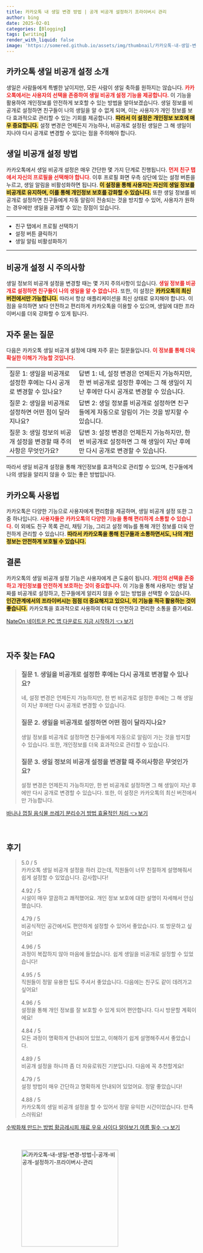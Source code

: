 ```yaml
---
title: 카카오톡 내 생일 변경 방법 | 공개 비공개 설정하기 프라이버시 관리
author: bing
date: 2025-02-01
categories: [Blogging]
tags: [writing]
render_with_liquid: false
image: 'https://somered.github.io/assets/img/thumbnail/카카오톡-내-생일-변경-방법-|-공개-비공개-설정하기-프라이버시-관리.webp'
---
```



<h2 id='카카오톡_생일_비공개_설정_소개'>카카오톡 생일 비공개 설정 소개</h2>

<p>생일은 사람들에게 특별한 날이지만, 모든 사람이 생일 축하를 원하지는 않습니다. <b><span style="color: #ee2323;">카카오톡에서는 사용자의 선택을 존중하여 생일 비공개 설정 기능을 제공합니다.</span></b> 이 기능을 활용하여 개인정보를 안전하게 보호할 수 있는 방법을 알아보겠습니다. 생일 정보를 비공개로 설정하면 친구들이 나의 생일을 알 수 없게 되며, 이는 사용자가 개인 정보를 보다 효과적으로 관리할 수 있는 기회를 제공합니다. <b><span style="background-color: #ffe066;">따라서 이 설정은 개인정보 보호에 매우 중요합니다.</span></b> 설정 변경은 언제든지 가능하나, 비공개로 설정된 생일은 그 해 생일이 지나야 다시 공개로 변경할 수 있다는 점을 주의해야 합니다.</p>

<h2 id='생일_비공개_설정_방법'>생일 비공개 설정 방법</h2>

<p>카카오톡에서 생일 비공개 설정은 매우 간단한 몇 가지 단계로 진행됩니다. <b><span style="color: #ee2323;">먼저 친구 탭에서 자신의 프로필을 선택해야 합니다.</span></b> 이후 프로필 화면 우측 상단에 있는 설정 버튼을 누르고, 생일 알림을 비활성화하면 됩니다. <b><span style="background-color: #ffe066;">이 설정을 통해 사용자는 자신의 생일 정보를 비공개로 유지하며, 이를 통해 개인정보 보호를 강화할 수 있습니다.</span></b> 또한 생일 정보를 비공개로 설정하면 친구들에게 자동 알림이 전송되는 것을 방지할 수 있어, 사용자가 원하는 경우에만 생일을 공개할 수 있는 장점이 있습니다.</p>

<hr />

<ul>
    <li>친구 탭에서 프로필 선택하기</li>
    <li>설정 버튼 클릭하기</li>
    <li>생일 알림 비활성화하기</li>
</ul>

<hr />

<h2 id='비공개_설정_시_주의사항'>비공개 설정 시 주의사항</h2>

<p>생일 정보의 비공개 설정을 변경할 때는 몇 가지 주의사항이 있습니다. <b><span style="color: #ee2323;">생일 정보를 비공개로 설정하면 친구들이 나의 생일을 알 수 없습니다.</span></b> 또한, 이 설정은 <b><span style="background-color: #ffe066;">카카오톡의 최신 버전에서만 가능합니다.</span></b> 따라서 항상 애플리케이션을 최신 상태로 유지해야 합니다. 이 점을 유의하면 보다 안전하고 편리하게 카카오톡을 이용할 수 있으며, 생일에 대한 프라이버시를 더욱 강화할 수 있게 됩니다.</p>

<h2 id='자주_묻는_질문'>자주 묻는 질문</h2>

<p>다음은 카카오톡 생일 비공개 설정에 대해 자주 묻는 질문들입니다. <b><span style="color: #ee2323;">이 정보를 통해 더욱 확실한 이해가 가능할 것입니다.</span></b></p>

<table>
    <tr>
        <td>질문 1: 생일을 비공개로 설정한 후에는 다시 공개로 변경할 수 있나요?</td>
        <td>답변 1: 네, 설정 변경은 언제든지 가능하지만, 한 번 비공개로 설정한 후에는 그 해 생일이 지난 후에만 다시 공개로 변경할 수 있습니다.</td>
    </tr>
    <tr>
        <td>질문 2: 생일을 비공개로 설정하면 어떤 점이 달라지나요?</td>
        <td>답변 2: 생일 정보를 비공개로 설정하면 친구들에게 자동으로 알림이 가는 것을 방지할 수 있습니다.</td>
    </tr>
    <tr>
        <td>질문 3: 생일 정보의 비공개 설정을 변경할 때 주의사항은 무엇인가요?</td>
        <td>답변 3: 설정 변경은 언제든지 가능하지만, 한 번 비공개로 설정하면 그 해 생일이 지난 후에만 다시 공개로 변경할 수 있습니다.</td>
    </tr>
</table>

<p>따라서 생일 비공개 설정을 통해 개인정보를 효과적으로 관리할 수 있으며, 친구들에게 나의 생일을 알리지 않을 수 있는 좋은 방법입니다.</p>

<h2 id='카카오톡_사용법'>카카오톡 사용법</h2>

<p>카카오톡은 다양한 기능으로 사용자에게 편리함을 제공하며, 생일 비공개 설정 또한 그 중 하나입니다. <b><span style="color: #ee2323;">사용자들은 카카오톡의 다양한 기능을 통해 편리하게 소통할 수 있습니다.</span></b> 이 외에도 친구 목록 관리, 채팅 기능, 그리고 설정 메뉴를 통해 개인 정보를 더욱 안전하게 관리할 수 있습니다. <b><span style="background-color: #ffe066;">따라서 카카오톡을 통해 친구들과 소통하면서도, 나의 개인정보는 안전하게 보호될 수 있습니다.</span></b></p>

<h2 id='결론'>결론</h2>

<p>카카오톡의 생일 비공개 설정 기능은 사용자에게 큰 도움이 됩니다. <b><span style="color: #ee2323;">개인의 선택을 존중하고 개인정보를 안전하게 보호하는 것이 중요합니다.</span></b> 이 기능을 통해 사용자는 생일 날짜를 비공개로 설정하고, 친구들에게 알리지 않을 수 있는 방법을 선택할 수 있습니다. <b><span style="background-color: #ffe066;">인간관계에서의 프라이버시는 점점 더 중요해지고 있으니, 이 기능을 적극 활용하는 것이 좋습니다.</span></b> 카카오톡을 효과적으로 사용하여 더욱 더 안전하고 편리한 소통을 즐기세요.</p>


<p><a class="click-button" title="NateOn 네이트온 PC 앱 다운로드 지금 시작하기" href="https://somered.github.io/posts/NateOn-%EB%84%A4%EC%9D%B4%ED%8A%B8%EC%98%A8-PC-%EC%95%B1-%EB%8B%A4%EC%9A%B4%EB%A1%9C%EB%93%9C-%EC%A7%80%EA%B8%88-%EC%8B%9C%EC%9E%91%ED%95%98%EA%B8%B0/" rel="dofollow">NateOn 네이트온 PC 앱 다운로드 지금 시작하기 👈 보기</a></p><br>
<h2 id='자주_찾는_FAQ'>자주 찾는 FAQ</h2>
<div itemscope="" itemtype="https://schema.org/FAQPage"> 
<blockquote> 
<div itemscope="" itemprop="mainEntity" itemtype="https://schema.org/Question"> 
<h3 itemprop="name">질문 1. 생일을 비공개로 설정한 후에는 다시 공개로 변경할 수 있나요?</h3> 
<div itemscope="" itemprop="acceptedAnswer" itemtype="https://schema.org/Answer"> 
<span itemprop="text"> 
<p>네, 설정 변경은 언제든지 가능하지만, 한 번 비공개로 설정한 후에는 그 해 생일이 지난 후에만 다시 공개로 변경할 수 있습니다.</p> 
</span> 
</div> 
</div> 

<div itemscope="" itemprop="mainEntity" itemtype="https://schema.org/Question"> 
<h3 itemprop="name">질문 2. 생일을 비공개로 설정하면 어떤 점이 달라지나요?</h3> 
<div itemscope="" itemprop="acceptedAnswer" itemtype="https://schema.org/Answer"> 
<span itemprop="text"> 
<p>생일 정보를 비공개로 설정하면 친구들에게 자동으로 알림이 가는 것을 방지할 수 있습니다. 또한, 개인정보를 더욱 효과적으로 관리할 수 있습니다.</p> 
</span> 
</div> 
</div> 

<div itemscope="" itemprop="mainEntity" itemtype="https://schema.org/Question"> 
<h3 itemprop="name">질문 3. 생일 정보의 비공개 설정을 변경할 때 주의사항은 무엇인가요?</h3> 
<div itemscope="" itemprop="acceptedAnswer" itemtype="https://schema.org/Answer"> 
<span itemprop="text"> 
<p>설정 변경은 언제든지 가능하지만, 한 번 비공개로 설정하면 그 해 생일이 지난 후에만 다시 공개로 변경할 수 있습니다. 또한, 이 설정은 카카오톡의 최신 버전에서만 가능합니다.</p> 
</span> 
</div> 
</div> 
</blockquote> 
</div>
<p><a class="click-button" title="바나나 껍질 음식물 쓰레기 분리수거 방법 효율적인 처리" href="https://somered.github.io/posts/%EB%B0%94%EB%82%98%EB%82%98-%EA%BB%8D%EC%A7%88-%EC%9D%8C%EC%8B%9D%EB%AC%BC-%EC%93%B0%EB%A0%88%EA%B8%B0-%EB%B6%84%EB%A6%AC%EC%88%98%EA%B1%B0-%EB%B0%A9%EB%B2%95-%ED%9A%A8%EC%9C%A8%EC%A0%81%EC%9D%B8-%EC%B2%98%EB%A6%AC/" rel="dofollow">바나나 껍질 음식물 쓰레기 분리수거 방법 효율적인 처리 👈 보기</a></p><br>
<h2 id='후기'>후기</h2>
<div itemscope itemtype="https://schema.org/Product">
  <blockquote>
  <div itemprop="review" itemscope itemtype="https://schema.org/Review">
      <div itemprop="reviewRating" itemscope itemtype="https://schema.org/Rating"> <span itemprop="ratingValue">5.0</span> / <span itemprop="bestRating">5</span> </div>
      <span itemprop="reviewBody">카카오톡 생일 비공개 설정을 하러 갔는데, 직원들이 너무 친절하게 설명해줘서 쉽게 설정할 수 있었습니다. 감사합니다!</span>
  </div>
  <br>
  <div itemprop="review" itemscope itemtype="https://schema.org/Review">
      <div itemprop="reviewRating" itemscope itemtype="https://schema.org/Rating"> <span itemprop="ratingValue">4.92</span> / <span itemprop="bestRating">5</span> </div>
      <span itemprop="reviewBody">시설이 매우 깔끔하고 쾌적했어요. 개인 정보 보호에 대한 설명이 자세해서 안심했습니다.</span>
  </div>
  <br>
  <div itemprop="review" itemscope itemtype="https://schema.org/Review">
      <div itemprop="reviewRating" itemscope itemtype="https://schema.org/Rating"> <span itemprop="ratingValue">4.79</span> / <span itemprop="bestRating">5</span> </div>
      <span itemprop="reviewBody">비공식적인 공간에서도 편안하게 설정할 수 있어서 좋았습니다. 또 방문하고 싶어요!</span>
  </div>
  <br>
  <div itemprop="review" itemscope itemtype="https://schema.org/Review">
      <div itemprop="reviewRating" itemscope itemtype="https://schema.org/Rating"> <span itemprop="ratingValue">4.96</span> / <span itemprop="bestRating">5</span> </div>
      <span itemprop="reviewBody">과정이 복잡하지 않아 마음에 들었습니다. 쉽게 생일을 비공개로 설정할 수 있었습니다!</span>
  </div>
  <br>
  <div itemprop="review" itemscope itemtype="https://schema.org/Review">
      <div itemprop="reviewRating" itemscope itemtype="https://schema.org/Rating"> <span itemprop="ratingValue">4.95</span> / <span itemprop="bestRating">5</span> </div>
      <span itemprop="reviewBody">직원들이 정말 유용한 팁도 주셔서 좋았습니다. 다음에는 친구도 같이 데려가고 싶어요!</span>
  </div>
  <br>
  <div itemprop="review" itemscope itemtype="https://schema.org/Review">
      <div itemprop="reviewRating" itemscope itemtype="https://schema.org/Rating"> <span itemprop="ratingValue">4.96</span> / <span itemprop="bestRating">5</span> </div>
      <span itemprop="reviewBody">설정을 통해 개인 정보를 잘 보호할 수 있게 되어 편안합니다. 다시 방문할 계획이에요!</span>
  </div>
  <br>
  <div itemprop="review" itemscope itemtype="https://schema.org/Review">
      <div itemprop="reviewRating" itemscope itemtype="https://schema.org/Rating"> <span itemprop="ratingValue">4.84</span> / <span itemprop="bestRating">5</span> </div>
      <span itemprop="reviewBody">모든 과정이 명확하게 안내되어 있었고, 이해하기 쉽게 설명해주셔서 좋았습니다.</span>
  </div>
  <br>
  <div itemprop="review" itemscope itemtype="https://schema.org/Review">
      <div itemprop="reviewRating" itemscope itemtype="https://schema.org/Rating"> <span itemprop="ratingValue">4.89</span> / <span itemprop="bestRating">5</span> </div>
      <span itemprop="reviewBody">비공개 설정을 하니까 좀 더 자유로워진 기분입니다. 다음에 꼭 추천할게요!</span>
  </div>
  <br>
  <div itemprop="review" itemscope itemtype="https://schema.org/Review">
      <div itemprop="reviewRating" itemscope itemtype="https://schema.org/Rating"> <span itemprop="ratingValue">4.79</span> / <span itemprop="bestRating">5</span> </div>
      <span itemprop="reviewBody">설정 방법이 매우 간단하고 명확하게 안내되어 있었어요. 정말 좋았습니다!</span>
  </div>
  <br>
  <div itemprop="review" itemscope itemtype="https://schema.org/Review">
      <div itemprop="reviewRating" itemscope itemtype="https://schema.org/Rating"> <span itemprop="ratingValue">4.88</span> / <span itemprop="bestRating">5</span> </div>
      <span itemprop="reviewBody">카카오톡의 생일 비공개 설정을 할 수 있어서 정말 유익한 시간이었습니다. 만족스러워요!</span>
  </div>
  </blockquote>
</div>
<p><a class="click-button" title="수박화채 만드는 방법 황금레시피 재료 우유 사이다 알아보기 여름 필수" href="https://somered.github.io/posts/%EC%88%98%EB%B0%95%ED%99%94%EC%B1%84-%EB%A7%8C%EB%93%9C%EB%8A%94-%EB%B0%A9%EB%B2%95-%ED%99%A9%EA%B8%88%EB%A0%88%EC%8B%9C%ED%94%BC-%EC%9E%AC%EB%A3%8C-%EC%9A%B0%EC%9C%A0-%EC%82%AC%EC%9D%B4%EB%8B%A4-%EC%95%8C%EC%95%84%EB%B3%B4%EA%B8%B0-%EC%97%AC%EB%A6%84-%ED%95%84%EC%88%98/" rel="dofollow">수박화채 만드는 방법 황금레시피 재료 우유 사이다 알아보기 여름 필수 👈 보기</a></p><br>
<figure class="image"><img src="https://somered.github.io/assets/img/thumbnail/카카오톡-내-생일-변경-방법-|-공개-비공개-설정하기-프라이버시-관리.webp" alt="카카오톡-내-생일-변경-방법-|-공개-비공개-설정하기-프라이버시-관리" width="256" height="256"></figure>